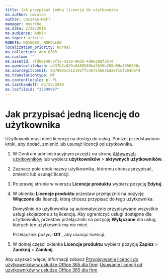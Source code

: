 ```yaml
---
title: Jak przypisać jedną licencję do użytkownika
ms.author: cmcatee
author: cmcatee-MSFT
manager: mnirkhe
ms.date: 2/20/2018
ms.audience: Admin
ms.topic: article
ROBOTS: NOINDEX, NOFOLLOW
localization_priority: Normal
ms.collection: Adm_O365
ms.custom: ''
ms.assetid: 7fd08e48-6f3c-4259-88da-4d06288f2b7d
ms.openlocfilehash: e437b5c029c8488589bd2636b265d09af550690c
ms.sourcegitcommit: 9d78905c512192ffc4675468abd2efc5f2e4baf4
ms.translationtype: MT
ms.contentlocale: pl-PL
ms.lasthandoff: 04/23/2019
ms.locfileid: "32399997"
---
```

# <a name="how-to-assign-a-license-to-a-user"></a>Jak przypisać jedną licencję do użytkownika

Użytkownik musi mieć licencję na dostęp do usług. Poniżej przedstawiono kroki, aby dodać, zmienić lub usunąć licencji od użytkownika.
  
1. W Centrum administracyjnym przejdź na stronę [Aktywnych użytkowników](https://go.microsoft.com/fwlink/p/?linkid=834822) lub wybierz **użytkowników** \> **aktywnych użytkowników**.
    
2. Zaznacz pole obok nazwy użytkownika, któremu chcesz przypisać, zmienić lub usunąć licencji.
    
3. Po prawej stronie w wierszu **Licencje produktu** wybierz pozycję **Edytuj**.
    
4. W okienku **Licencje produktu** przestaw przełącznik na pozycję **Włączone** dla licencji, którą chcesz przypisać do tego użytkownika. 
    
    Domyślnie do użytkownika są automatycznie przypisywane wszystkie usługi skojarzone z tą licencją. Aby ograniczyć usługi dostępne dla użytkownika, przestaw przełączniki na pozycję **Wyłączone** dla usług, których ten użytkownik ma nie mieć. 
    
    Przełącznik pozycji **Off** , aby usunąć licencji. 
    
5. W dolnej części okienka **Licencje produktu** wybierz pozycję **Zapisz** \> **Zamknij** \> **Zamknij**.
    
Aby uzyskać więcej informacji zobacz [Przypisywanie licencji do użytkowników w usłudze Office 365 dla firm](https://support.office.com/article/997596b5-4173-4627-b915-36abac6786dc)i [Usuwanie licencji od użytkowników w usłudze Office 365 dla firm](https://support.office.com/article/9b497c85-d0a4-4735-80fa-d3565bc05bd1).
  

